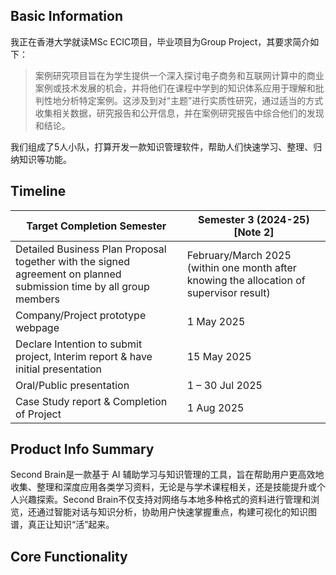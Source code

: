 ## Basic Information

我正在香港大学就读MSc ECIC项目，毕业项目为Group Project，其要求简介如下：

> 案例研究项目旨在为学生提供一个深入探讨电子商务和互联网计算中的商业案例或技术发展的机会，并将他们在课程中学到的知识体系应用于理解和批判性地分析特定案例。这涉及到对“主题”进行实质性研究，通过适当的方式收集相关数据，研究报告和公开信息，并在案例研究报告中综合他们的发现和结论。

我们组成了5人小队，打算开发一款知识管理软件，帮助人们快速学习、整理、归纳知识等功能。

## Timeline

| Target Completion Semester                                   | Semester 3 (2024-25) [Note 2]                                |
| ------------------------------------------------------------ | ------------------------------------------------------------ |
| Detailed Business Plan Proposal together with the signed agreement on planned submission time by all group members | February/March 2025 (within one month after knowing the allocation of supervisor result) |
| Company/Project prototype webpage                            | 1 May 2025                                                   |
| Declare Intention to submit project, Interim report & have initial presentation | 15 May 2025                                                  |
| Oral/Public presentation                                     | 1 – 30 Jul 2025                                              |
| Case Study report & Completion of Project                    | 1 Aug 2025                                                   |

## Product Info Summary

Second Brain是一款基于 AI 辅助学习与知识管理的工具，旨在帮助用户更高效地收集、整理和深度应用各类学习资料，无论是与学术课程相关，还是技能提升或个人兴趣探索。Second Brain不仅支持对网络与本地多种格式的资料进行管理和浏览，还通过智能对话与知识分析，协助用户快速掌握重点，构建可视化的知识图谱，真正让知识“活”起来。

## Core Functionality



